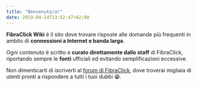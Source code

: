 ```yaml
---
title: "Benvenuto/a!"
date: 2019-04-24T13:52:47+02:00
---
```


**FibraClick Wiki** è il sito dove trovare risposte alle domande più frequenti in ambito di **connessioni a Internet e banda larga**.

Ogni contenuto è scritto e **curato direttamente dallo staff** di FibraClick, riportando sempre le **fonti** ufficiali ed evitando semplificazioni eccessive.

Non dimenticarti di iscriverti al [forum di FibraClick](https://forum.fibra.click), dove troverai migliaia di utenti pronti a rispondere a tutti i tuoi dubbi 😁.
